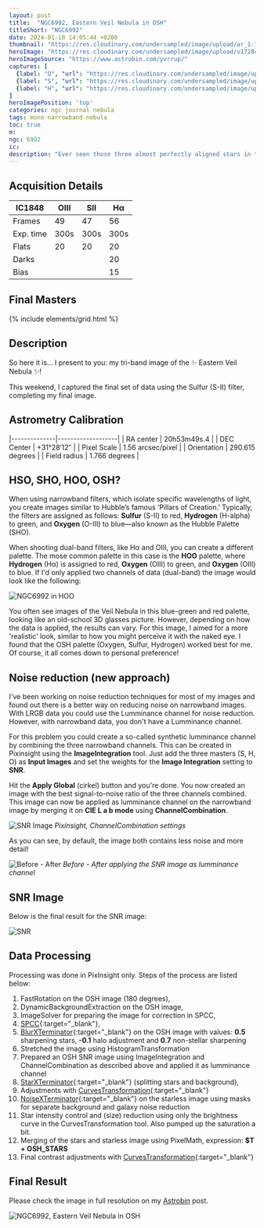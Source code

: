 ```yaml
---
layout: post
title:  "NGC6992, Eastern Veil Nebula in OSH"
titleShort: "NGC6992"
date: 2024-01-10 14:05:44 +0200
thumbnail: "https://res.cloudinary.com/undersampled/image/upload/ar_1:1,c_thumb,g_auto/ar_1:1,c_scale,w_400/v1728411704/EASTERN_VEIL_OSH_thumb_eaaaa3_269486.jpg"
heroImage: "https://res.cloudinary.com/undersampled/image/upload/v1728411704/EASTERN_VEIL_OSH_thumb_eaaaa3.jpg"
heroImageSource: "https://www.astrobin.com/yvrrup/"
captures: [
  {label: "O", "url": "https://res.cloudinary.com/undersampled/image/upload/v1728413315/O_ynpgrk.jpg"},
  {label: "S", "url": "https://res.cloudinary.com/undersampled/image/upload/v1728413319/S_dhbpot.jpg"},
  {label: "H", "url": "https://res.cloudinary.com/undersampled/image/upload/v1728413320/H_zxycft.jpg"},
]
heroImagePosition: 'top'
categories: ngc journal nebula
tags: mono narrowband nebula
toc: true
m:
ngc: 6992 
ic:
description: "Ever seen those three almost perfectly aligned stars in the night sky during winter? That area is filled with hydrogen..."
---
```


## Acquisition Details

| IC1848    | OIII | SII  | Hα   |
|-----------|------|------|------|
| Frames    | 49   | 47   | 56   |
| Exp. time | 300s | 300s | 300s |
| Flats     | 20   | 20   | 20   | 
| Darks     |      |      | 20   |
| Bias      |      |      | 15   |

## Final Masters

{% include elements/grid.html %}

## Description

So here it is… I present to you: my tri-band image of the ✨ Eastern Veil Nebula ✨!

This weekend, I captured the final set of data using the Sulfur (S-II) filter, completing my final image.

## Astrometry Calibration

|--------------|-------------------|
| RA center    | 20h53m49s.4       |
| DEC Center   | +31°28′12″        |
| Pixel Scale  | 1.56 arcsec/pixel |
| Orientation  | 290.615 degrees   |
| Field radius | 1.766 degrees     |

## HSO, SHO, HOO, OSH?
When using narrowband filters, which isolate specific wavelengths of light, you create
images similar to Hubble’s famous ‘Pillars of Creation.’ Typically,
the filters are assigned as follows: **Sulfur** (S-II) to red, **Hydrogen** (H-alpha) to green,
and **Oxygen** (O-III) to blue—also known as the Hubble Palette (SHO).

When shooting dual-band filters, like Hα and OIII, you can create a different palette. The mose common palette in this case is the **HOO** palette, where **Hydrogen** (Hα) is assigned to red, **Oxygen** (OIII) to green, and **Oxygen** (OIII) to blue.
If I'd only applied two channels of data (dual-band) the image would look like the following:

![](https://res.cloudinary.com/undersampled/image/upload/t_Banner%2016:9/v1728414347/NGC6960_fzihbt.jpg "NGC6992 in HOO")

You often see images of the Veil Nebula in this blue-green and red palette, looking like an old-school 3D glasses picture.
However, depending on how the data is applied, the results can vary. For this image,
I aimed for a more 'realistic' look, similar to how you might perceive it with the naked eye.
I found that the OSH palette (Oxygen, Sulfur, Hydrogen) worked best for me. Of course, it all comes down to personal preference!


## Noise reduction (new approach)

I've been working on noise reduction techniques for most of my images and found out there is a better way on reducing noise on narrowband images.
With LRGB data you could use the Lumminance channel for noise reduction. However, with narrowband data, you don't have a Lumminance channel.

For this problem you could create a so-called synthetic lumminance channel by combining the three narrowband channels.
This can be created in Pixinsight using the **ImageIntegration** tool. Just add the three masters (S, H, O) as **Input Images** and set the weights for the **Image Integration** setting to **SNR**.

Hit the **Apply Global** (cirkel) button and you're done. You now created an image with the best signal-to-noise ratio of the three channels combined.
This image can now be applied as lumminance channel on the narrowband image by merging it on **CIE L a b mode** using **ChannelCombination**.

![](https://res.cloudinary.com/undersampled/image/upload/v1728416421/Scherm_afbeelding_2024-10-08_om_21.39.57_yjy5mo.png "SNR Image")
*Pixinsight, ChannelCombination settings*

As you can see, by default, the image both contains less noise and more detail!

![](https://res.cloudinary.com/undersampled/image/upload/v1728417158/before_after_snr_jqsxta.jpg "Before - After")
*Before - After applying the SNR image as lumminance channel*


## SNR Image

Below is the final result for the SNR image:

![SNR](https://res.cloudinary.com/undersampled/image/upload/v1728413574/OSH_DETAIL_DARK_kopie_xk2tzg.jpg "SNR image")

## Data Processing

Processing was done in PixInsight only. Steps of the process are listed below:

1. FastRotation on the OSH image (180 degrees),
2. DynamicBackgroundExtraction on the OSH image,
3. ImageSolver for preparing the image for correction in SPCC,
4. [SPCC](https://pixinsight.com/doc/docs/SPCC/SPCC.html#__Applying_SPCC_to_Narrowband_Images__){:target="_blank"},
5. [BlurXTerminator](https://www.rc-astro.com/software/bxt/){:target="_blank"} on the OSH image with values: **0.5** sharpening stars, **-0.1** halo adjustment and **0.7** non-stellar sharpening
6. Stretched the image using HistogramTransformation
7. Prepared an OSH SNR image using ImageIntegration and ChannelCombination as described above and applied it as lumminance channel
8. [StarXTerminator](https://www.rc-astro.com/software/sxt/){:target="_blank"} (splitting stars and background),
9. Adjustments with [CurvesTransformation](https://pixinsight.com/doc/tools/CurvesTransformation/CurvesTransformation.html){:target="_blank"}
10. [NoiseXTerminator](https://www.rc-astro.com/software/nxt/){:target="_blank"} on the starless image using masks for separate background and galaxy noise reduction
11. Star intensity control and (size) reduction using only the brightness curve in the CurvesTransformation tool. Also pumped up the saturation a bit. 
12. Merging of the stars and starless image using PixelMath, expression: **$T + OSH_STARS**
13. Final contrast adjustments with [CurvesTransformation](https://pixinsight.com/doc/tools/CurvesTransformation/CurvesTransformation.html){:target="_blank"}

## Final Result

Please check the image in full resolution on my [Astrobin](https://www.astrobin.com/yvrrup/) post.

![](https://res.cloudinary.com/undersampled/image/upload/v1728418462/EASTERN_VEIL_OSH_thumb_znvqrs.jpg "NGC6992, Eastern Veil Nebula in OSH")

